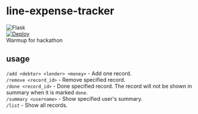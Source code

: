 # line-expense-tracker
![Flask](https://img.shields.io/badge/flask-%23000.svg?style=for-the-badge&logo=flask&logoColor=white)  
[![Deploy](https://www.herokucdn.com/deploy/button.svg)](https://heroku.com/deploy)  
Warmup for hackathon

## usage
`/add <debtor> <lender> <money>` - Add one record.  
`/remove <record_id>` - Remove specified record.  
`/done <record_id>` - Done specified record. The record will not be shown in summary when it is marked `done`.  
`/summary <username>` - Show specified user's summary.  
`/list` - Show all records.  
